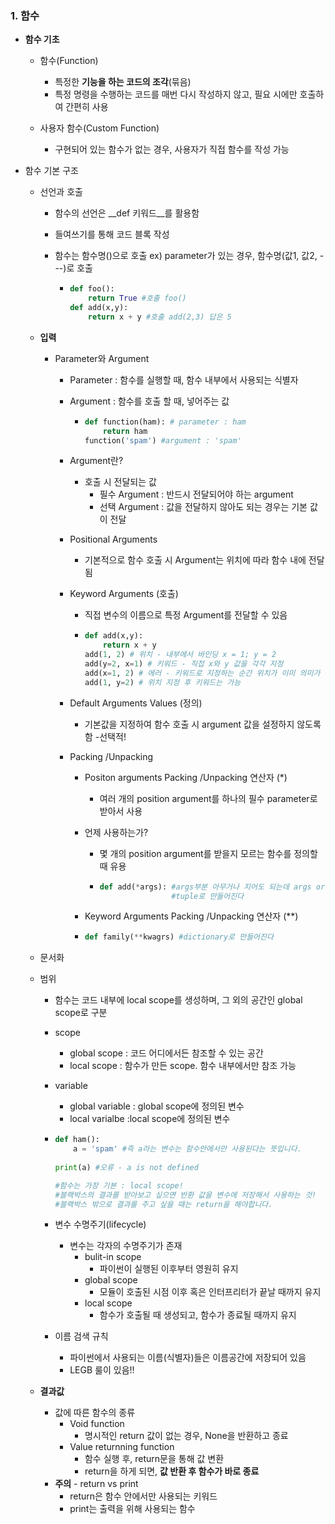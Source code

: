 ### 1. 함수

- __함수 기초__

  - 함수(Function) 
    - 특정한 __기능을 하는 코드의 조각__(묶음)
    - 특정 명령을 수행하는 코드를 매번 다시 작성하지 않고, 필요 시에만 호출하여 간편히 사용

  - 사용자 함수(Custom Function)
    - 구현되어 있는 함수가 없는 경우, 사용자가 직접 함수를 작성 가능

- 함수 기본 구조

  - 선언과 호출

    - 함수의 선언은 __def 키워드__를 활용함

    - 들여쓰기를 통해 코드 블록 작성

    - 함수는 함수명()으로 호출 ex) parameter가 있는 경우, 함수명(값1, 값2, ---)로 호출 

      - ```python
        def foo():
            return True #호출 foo()
        def add(x,y):
            return x + y #호출 add(2,3) 답은 5
        ```

  - __입력__

    - Parameter와 Argument

      - Parameter : 함수를 실행할 때, 함수 내부에서 사용되는 식별자

      - Argument : 함수를 호출 할 때, 넣어주는 값

        - ```python
          def function(ham): # parameter : ham
              return ham
          function('spam') #argument : 'spam'
          ```

      - Argument란?

        - 호출 시 전달되는 값
          - 필수 Argument : 반드시 전달되어야 하는 argument
          - 선택 Argument : 값을 전달하지 않아도 되는 경우는 기본 값이 전달

      - Positional Arguments

        - 기본적으로 함수 호출 시 Argument는 위치에 따라 함수 내에 전달됨

      - Keyword Arguments (호출)

        - 직접 변수의 이름으로 특정 Argument를 전달할 수 있음

        - ```python
          def add(x,y):
              return x + y
          add(1, 2) # 위치 - 내부에서 바인딩 x = 1; y = 2
          add(y=2, x=1) # 키워드 - 직접 x와 y 값을 각각 지정
          add(x=1, 2) # 에러 - 키워드로 지정하는 순간 위치가 이미 의미가 없어졌다.
          add(1, y=2) # 위치 지정 후 키워드는 가능
          ```

      - Default Arguments Values (정의)

        - 기본값을 지정하여 함수 호출 시 argument 값을 설정하지 않도록 함 -선택적!

      - Packing /Unpacking

        - Positon arguments Packing /Unpacking 연산자 (*)

          - 여러 개의 position argument를 하나의 필수 parameter로 받아서 사용

        - 언제 사용하는가?

          - 몇 개의 position argument를 받을지 모르는 함수를 정의할 때 유용

          - ```python
            def add(*args): #args부분 아무거나 지어도 되는데 args or objects가 좋음
                			#tuple로 만들어진다
            ```

        -  Keyword Arguments Packing /Unpacking 연산자 (**) 

          - ```python
            def family(**kwagrs) #dictionary로 만들어진다
            ```

  - 문서화

  - 범위

    - 함수는 코드 내부에 local scope를 생성하며, 그 외의 공간인 global scope로 구분

    - scope

      - global scope : 코드 어디에서든 참조할 수 있는 공간
      - local scope : 함수가 만든 scope. 함수 내부에서만 참조 가능

    - variable

      - global variable : global scope에 정의된 변수
      - local varialbe :local scope에 정의된 변수

    - ```python
      def ham():
          a = 'spam' #즉 a라는 변수는 함수안에서만 사용된다는 뜻입니다.
          
      print(a) #오류 - a is not defined
      
      #함수는 가장 기본 : local scope!
      #블랙박스의 결과를 받아보고 싶으면 반환 값을 변수에 저장해서 사용하는 것!
      #블랙박스 밖으로 결과를 주고 싶을 때는 return을 해야합니다.
      ```

    - 변수 수명주기(lifecycle)

      - 변수는 각자의 수명주기가 존재
        - bulit-in scope
          - 파이썬이 실행된 이후부터 영원히 유지
        - global scope
          - 모듈이 호출된 시점 이후 혹은 인터프리터가 끝날 때까지 유지
        - local scope
          - 함수가 호출될 때 생성되고, 함수가 종료될 때까지 유지

    - 이름 검색 규칙

      - 파이썬에서 사용되는 이름(식별자)들은 이름공간에 저장되어 있음
      - LEGB 룰이 있음!!

  - __결과값__

    - 값에 따른 함수의 종류
      - Void function
        - 명시적인 return 값이 없는 경우, None을 반환하고 종료
      - Value returnning function
        - 함수 실행 후, return문을 통해 값 변환
        - return을 하게 되면, __값 반환 후 함수가 바로 종료__
    - __주의__ - return vs print
      - return은 함수 안에서만 사용되는 키워드
      - print는 출력을 위해 사용되는 함수